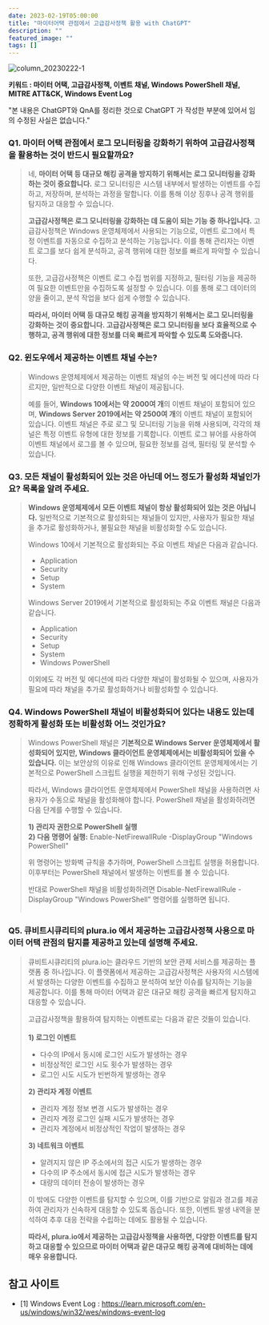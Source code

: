 ```yaml
---
date: 2023-02-19T05:00:00
title: "마이터어택 관점에서 고급감사정책 활용 with ChatGPT"
description: ""
featured_image: ""
tags: []
---
```


![column_20230222-1](https://github.com/user-attachments/assets/379e8238-977b-4938-a4a4-ce8df95b9d51)


**키워드 : 마이터 어택, 고급감사정책, 이벤트 채널, Windows PowerShell 채널, MITRE ATT&CK, Windows Event Log**

"본 내용은 ChatGPT와 QnA를 정리한 것으로 ChatGPT 가 작성한 부분에 있어서 임의 수정된 사실은 없습니다."

### Q1. 마이터 어택 관점에서 로그 모니터링을 강화하기 위하여 고급감사정책을 활용하는 것이 반드시 필요할까요?
> 네, **마이터 어택 등 대규모 해킹 공격을 방지하기 위해서는 로그 모니터링을 강화하는 것이 중요합니다.**
> 로그 모니터링은 시스템 내부에서 발생하는 이벤트를 수집하고, 저장하며, 분석하는 과정을 말합니다.
> 이를 통해 이상 징후나 공격 행위를 탐지하고 대응할 수 있습니다.
>
> **고급감사정책은 로그 모니터링을 강화하는 데 도움이 되는 기능 중 하나입니다.**
> 고급감사정책은 Windows 운영체제에서 사용되는 기능으로, 이벤트 로그에서 특정 이벤트를 자동으로 수집하고 분석하는 기능입니다.
> 이를 통해 관리자는 이벤트 로그를 보다 쉽게 분석하고, 공격 행위에 대한 정보를 빠르게 파악할 수 있습니다.
>
> 또한, 고급감사정책은 이벤트 로그 수집 범위를 지정하고, 필터링 기능을 제공하여 필요한 이벤트만을 수집하도록 설정할 수 있습니다.
> 이를 통해 로그 데이터의 양을 줄이고, 분석 작업을 보다 쉽게 수행할 수 있습니다.
>
> **따라서, 마이터 어택 등 대규모 해킹 공격을 방지하기 위해서는 로그 모니터링을 강화하는 것이 중요합니다.
> 고급감사정책은 로그 모니터링을 보다 효율적으로 수행하고, 공격 행위에 대한 정보를 더욱 빠르게 파악할 수 있도록 도와줍니다.**



### Q2. 윈도우에서 제공하는 이벤트 채널 수는?
> Windows 운영체제에서 제공하는 이벤트 채널의 수는 버전 및 에디션에 따라 다르지만, 일반적으로 다양한 이벤트 채널이 제공됩니다.
>
> 예를 들어, **Windows 10에서는 약 2000여 개**의 이벤트 채널이 포함되어 있으며, **Windows Server 2019에서는 약 2500여 개**의 이벤트 채널이 포함되어 있습니다.
> 이벤트 채널은 주로 로그 및 모니터링 기능을 위해 사용되며, 각각의 채널은 특정 이벤트 유형에 대한 정보를 기록합니다.
> 이벤트 로그 뷰어를 사용하여 이벤트 채널에서 로그를 볼 수 있으며, 필요한 정보를 검색, 필터링 및 분석할 수 있습니다.



### Q3. 모든 채널이 활성화되어 있는 것은 아닌데 어느 정도가 활성화 채널인가요? 목록을 알려 주세요.
> **Windows 운영체제에서 모든 이벤트 채널이 항상 활성화되어 있는 것은 아닙니다.**
> 일반적으로 기본적으로 활성화되는 채널들이 있지만, 사용자가 필요한 채널을 추가로 활성화하거나, 불필요한 채널을 비활성화할 수도 있습니다.
>
> Windows 10에서 기본적으로 활성화되는 주요 이벤트 채널은 다음과 같습니다.
> - Application
> - Security
> - Setup
> - System
>
> Windows Server 2019에서 기본적으로 활성화되는 주요 이벤트 채널은 다음과 같습니다.
> - Application
> - Security
> - Setup
> - System
> - Windows PowerShell
> 
> 이외에도 각 버전 및 에디션에 따라 다양한 채널이 활성화될 수 있으며, 사용자가 필요에 따라 채널을 추가로 활성화하거나 비활성화할 수 있습니다.



### Q4. Windows PowerShell 채널이 비활성화되어 있다는 내용도 있는데 정확하게 활성화 또는 비활성화 어느 것인가요?
> Windows PowerShell 채널은 **기본적으로 Windows Server 운영체제에서 활성화되어 있지만, Windows 클라이언트 운영체제에서는 비활성화되어 있을 수 있습니다.**
> 이는 보안상의 이유로 인해 Windows 클라이언트 운영체제에서는 기본적으로 PowerShell 스크립트 실행을 제한하기 위해 구성된 것입니다.
>
> 따라서, Windows 클라이언트 운영체제에서 PowerShell 채널을 사용하려면 사용자가 수동으로 채널을 활성화해야 합니다.
> PowerShell 채널을 활성화하려면 다음 단계를 수행할 수 있습니다.
> 
> **1) 관리자 권한으로 PowerShell 실행**<br>
> **2) 다음 명령어 실행:** Enable-NetFirewallRule -DisplayGroup "Windows PowerShell"<br>
>
> 위 명령어는 방화벽 규칙을 추가하며, PowerShell 스크립트 실행을 허용합니다.
> 이후부터는 PowerShell 채널에서 발생하는 이벤트를 볼 수 있습니다.
>
> 반대로 PowerShell 채널을 비활성화하려면 Disable-NetFirewallRule -DisplayGroup "Windows PowerShell" 명령어를 실행하면 됩니다.
<br><br>
### Q5. 큐비트시큐리티의 plura.io 에서 제공하는 고급감사정책 사용으로 마이터 어택 관점의 탐지를 제공하고 있는데 설명해 주세요.
> 큐비트시큐리티의 plura.io는 클라우드 기반의 보안 관제 서비스를 제공하는 플랫폼 중 하나입니다.
> 이 플랫폼에서 제공하는 고급감사정책은 사용자의 시스템에서 발생하는 다양한 이벤트를 수집하고 분석하여 보안 이슈를 탐지하는 기능을 제공합니다.
> 이를 통해 마이터 어택과 같은 대규모 해킹 공격을 빠르게 탐지하고 대응할 수 있습니다.
>
> 고급감사정책을 활용하여 탐지하는 이벤트로는 다음과 같은 것들이 있습니다.<br><br>
> **1) 로그인 이벤트**
> - 다수의 IP에서 동시에 로그인 시도가 발생하는 경우
> - 비정상적인 로그인 시도 횟수가 발생하는 경우
> - 로그인 시도 시도가 빈번하게 발생하는 경우
>   
> **2) 관리자 계정 이벤트**
> - 관리자 계정 정보 변경 시도가 발생하는 경우
> - 관리자 계정 로그인 실패 시도가 발생하는 경우
> - 관리자 계정에서 비정상적인 작업이 발생하는 경우
>
> **3) 네트워크 이벤트**
> - 알려지지 않은 IP 주소에서의 접근 시도가 발생하는 경우
> - 다수의 IP 주소에서 동시에 접근 시도가 발생하는 경우
> - 대량의 데이터 전송이 발생하는 경우
> 
> 이 밖에도 다양한 이벤트를 탐지할 수 있으며, 이를 기반으로 알림과 경고를 제공하여 관리자가 신속하게 대응할 수 있도록 돕습니다.
> 또한, 이벤트 발생 내역을 분석하여 추후 대응 전략을 수립하는 데에도 활용될 수 있습니다.
>
> **따라서, plura.io에서 제공하는 고급감사정책을 사용하면, 다양한 이벤트를 탐지하고 대응할 수 있으므로 마이터 어택과 같은 대규모 해킹 공격에 대비하는 데에 매우 유용합니다.**




## 참고 사이트 
- [1] Windows Event Log : https://learn.microsoft.com/en-us/windows/win32/wes/windows-event-log
